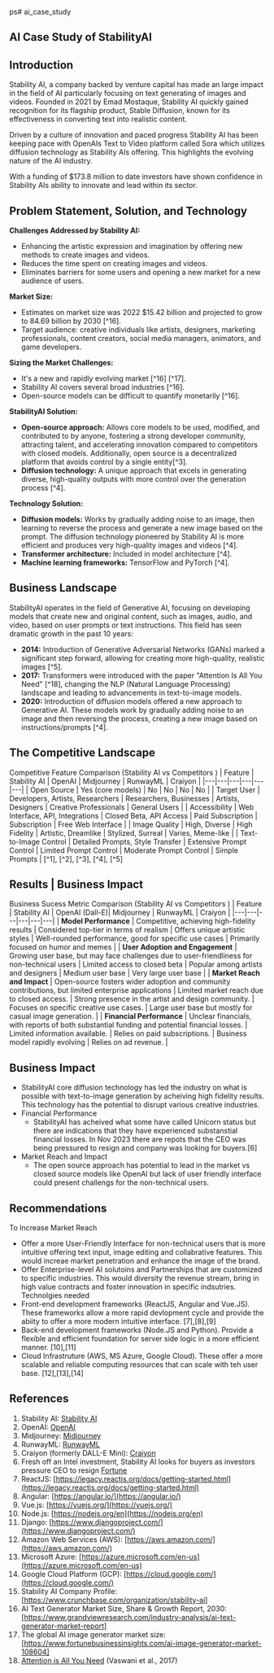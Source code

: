 ps# ai_case_study
## AI Case Study of StabilityAI 

## Introduction

Stability AI, a company backed by venture capital has made an large impact in the field of AI particularly focusing on text generating of images and videos. Founded in 2021 by Emad Mostaque, Stability AI quickly gained recognition for its flagship product, Stable Diffusion, known for its effectiveness in converting text into realistic content.

Driven by a culture of innovation and paced progress Stability AI has been keeping pace with OpenAIs Text to Video platform called Sora which utilizes diffusion technology as Stability AIs offering. This highlights the evolving nature of the AI industry.

With a funding of $173.8 million to date investors have shown confidence in Stability AIs ability to innovate and lead within its sector.

## Problem Statement, Solution, and Technology

**Challenges Addressed by Stability AI:**
* Enhancing the artistic expression and imagination by offering new methods to create images and videos.
* Reduces the time spent on creating images and videos.
* Eliminates barriers for some users and opening a new market for a new audience of users. 

**Market Size:**
* Estimates on market size was 2022 $15.42 billion and projected to grow to 84.69 billion by 2030 [^16].
* Target audience: creative individuals like artists, designers, marketing professionals, content creators, social media managers, animators, and game developers.

**Sizing the Market Challenges:**
* It's a new and rapidly evolving market [^16] [^17].
* Stability AI covers several broad industries [^16].
* Open-source models can be difficult to quantify monetarily [^16].

**StabilityAI Solution:**
* **Open-source approach:** Allows core models to be used, modified, and contributed to by anyone, fostering a strong developer community, attracting talent, and accelerating innovation compared to competitors with closed models. Additionally, open source is a decentralized platform that avoids control by a single entity[^3].
* **Diffusion technology:** A unique approach that excels in generating diverse, high-quality outputs with more control over the generation process [^4].

**Technology Solution:**
* **Diffusion models:** Works by gradually adding noise to an image, then learning to reverse the process and generate a new image based on the prompt. The diffusion technology pioneered by Stability AI is more efficient and produces very high-quality images and videos [^4].
* **Transformer architecture:** Included in model architecture [^4].
* **Machine learning frameworks:** TensorFlow and PyTorch [^4].

## Business Landscape
StabilityAI operates in the field of Generative AI, focusing on developing models that create new and original content, such as images, audio, and video, based on user prompts or text instructions. This field has seen dramatic growth in the past 10 years:

* **2014:** Introduction of Generative Adversarial Networks (GANs) marked a significant step forward, allowing for creating more high-quality, realistic images [^5].
* **2017:** Transformers were introduced with the paper "Attention Is All You Need" [^18], changing the NLP (Natural Language Processing) landscape and leading to advancements in text-to-image models.
* **2020:** Introduction of diffusion models offered a new approach to Generative AI. These models work by gradually adding noise to an image and then reversing the process, creating a new image based on instructions/prompts [^4].

## The Competitive Landscape

Competitive Feature Comparison (Stability AI vs Competitors )
| Feature | Stability AI | OpenAI | Midjourney | RunwayML | Craiyon |
|---|---|---|---|---|---|
| Open Source | Yes (core models) | No | No | No | No |
| Target User | Developers, Artists, Researchers | Researchers, Businesses | Artists, Designers | Creative Professionals | General Users |
| Accessibility | Web Interface, API, Integrations | Closed Beta, API Access | Paid Subscription | Subscription | Free Web Interface |
| Image Quality | High, Diverse | High Fidelity | Artistic, Dreamlike | Stylized, Surreal | Varies, Meme-like |
| Text-to-Image Control | Detailed Prompts, Style Transfer | Extensive Prompt Control | Limited Prompt Control | Moderate Prompt Control | Simple Prompts |
[^1], [^2], [^3], [^4], [^5]

## Results | Business Impact

Business Sucess Metric Comparison (Stability AI vs Competitors )
| Feature | Stability AI | OpenAI (Dall-E)| Midjourney | RunwayML | Craiyon |
|---|---|---|---|---|---|
| **Model Performance** | Competitive, achieving high-fidelity results | Considered top-tier in terms of realism | Offers unique artistic styles | Well-rounded performance, good for specific use cases | Primarily focused on humor and memes |
| **User Adoption and Engagement** | Growing user base, but may face challenges due to user-friendliness for non-technical users | Limited access to closed beta | Popular among artists and designers | Medium user base | Very large user base |
| **Market Reach and Impact** | Open-source fosters wider adoption and community contributions, but limited enterprise applications | Limited market reach due to closed access. | Strong presence in the artist and design community. | Focuses on specific creative use cases. | Large user base but mostly for casual image generation. |
| **Financial Performance** | Unclear financials, with reports of both substantial funding and potential financial losses. | Limited information available. | Relies on paid subscriptions. | Business model rapidly evolving | Relies on ad revenue. |

## Business Impact 
*   StabilityAI core diffusion technology has led the industry on what is possible with text-to-image generation by acheiving high fidelity results. This technology has the potential to disrupt various creative industries. 
* Financial Performance
    - StabilityAI has acheived what some have called Unicorn status but there are indications that they have experienced substanstial financial losses. In Nov 2023 there are repots that the CEO was being pressured to resign and company was looking for buyers.[6]
* Market Reach and Impact 
    - The open source approach has potential to lead in the market vs closed source models like OpenAI but lack of user friendly interface could present challengs for the non-technical users. 

## Recommendations
To Increase Market Reach
 -  Offer a more User-Friendly Interface for non-technical users that is more intuitive offering text input, image editing and collabrative features. This would increae market penetration and enhance the image of the brand. 
 - Offer Enterprise-level AI solutoins and Partnerships that are customized to specific industries. This would diversity the revenue stream, bring in high value contracts and foster innovation in specific indsutries. 
Technolgies needed
  - Front-end development frameworks (ReactJS, Angular and Vue.JS). These frameworks allow a more rapid devlopment cycle and provide the abiity to offer a more modern intuitive interface. [7],[8],[9]
  - Back-end development frameworks (Node.JS and Python). Provide a flexible and efficient foundation for server side logic in a more efficient manner. [10],[11]
  - Cloud Infrastruture (AWS, MS Azure, Google Cloud). These offer a more scalable and reliable computing resources that can scale with teh user base. [12],[13],[14]
## References
1. Stability AI: [Stability AI](https://stability.ai/)
2. OpenAI: [OpenAI](https://openai.com/)
3. Midjourney: [Midjourney](https://midjourney.com/)
4. RunwayML: [RunwayML](https://runwayml.com/)
5. Craiyon (formerly DALL-E Mini): [Craiyon](https://craiyon.com/)
6. Fresh off an Intel investment, Stability AI looks for buyers as investors pressure CEO to resign [Fortune](https://fortune.com/2023/11/29/stability-ai-sale-intel-ceo-resign/)
7.  ReactJS: [https://legacy.reactjs.org/docs/getting-started.html](https://legacy.reactjs.org/docs/getting-started.html)
8.  Angular: [https://angular.io/](https://angular.io/)
9.  Vue.js: [https://vuejs.org/](https://vuejs.org/)
10. Node.js: [https://nodejs.org/en](https://nodejs.org/en)
11. Django: [https://www.djangoproject.com/](https://www.djangoproject.com/)
12. Amazon Web Services (AWS): [https://aws.amazon.com/](https://aws.amazon.com/)
13. Microsoft Azure: [https://azure.microsoft.com/en-us](https://azure.microsoft.com/en-us)
14. Google Cloud Platform (GCP): [https://cloud.google.com/](https://cloud.google.com/)
15. Stability AI Company Profile: [https://www.crunchbase.com/organization/stability-ai]
16. AI Text Generator Market Size, Share & Growth Report, 2030:[https://www.grandviewresearch.com/industry-analysis/ai-text-generator-market-report]
17. The global AI image generator market size: [https://www.fortunebusinessinsights.com/ai-image-generator-market-108604]
18. [Attention is All You Need](https://arxiv.org/pdf/1706.03762.pdf) (Vaswani et al., 2017)
